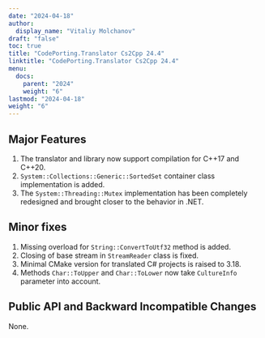 ```yaml
---
date: "2024-04-18"
author:
  display_name: "Vitaliy Molchanov"
draft: "false"
toc: true
title: "CodePorting.Translator Cs2Cpp 24.4"
linktitle: "CodePorting.Translator Cs2Cpp 24.4"
menu:
  docs:
    parent: "2024"
    weight: "6"
lastmod: "2024-04-18"
weight: "6"
---
```


## Major Features ##

1. The translator and library now support compilation for C++17 and C++20.
1. `System::Collections::Generic::SortedSet` container class implementation is added.
1. The `System::Threading::Mutex` implementation has been completely redesigned and brought closer to the behavior in .NET.

## Minor fixes ##

1. Missing overload for `String::ConvertToUtf32` method is added.
1. Closing of base stream in `StreamReader` class is fixed.
1. Minimal CMake version for translated C# projects is raised to 3.18.
1. Methods `Char::ToUpper` and `Char::ToLower` now take `CultureInfo` parameter into account.

## Public API and Backward Incompatible Changes ##

None.
